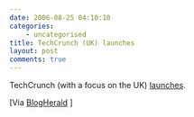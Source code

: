 ```yaml
---
date: 2006-08-25 04:10:10
categories:
    - uncategorised
title: TechCrunch (UK) launches
layout: post
comments: true
---
```

TechCrunch (with a focus on the UK)
[launches](http://uk.techcrunch.com/).

[Via
[BlogHerald](http://www.blogherald.com/2006/08/24/techcrunch-uk-launches-in-english/)
]
